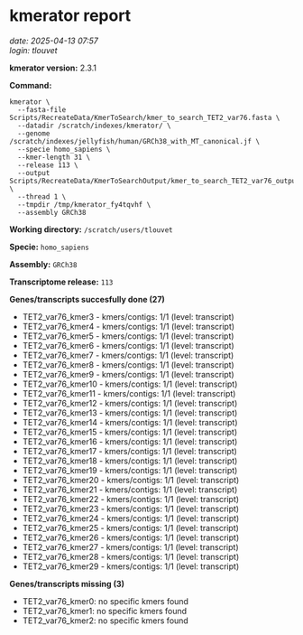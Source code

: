 # kmerator report
*date: 2025-04-13 07:57*  
*login: tlouvet*

**kmerator version:** 2.3.1

**Command:**

```
kmerator \
  --fasta-file Scripts/RecreateData/KmerToSearch/kmer_to_search_TET2_var76.fasta \
  --datadir /scratch/indexes/kmerator/ \
  --genome /scratch/indexes/jellyfish/human/GRCh38_with_MT_canonical.jf \
  --specie homo_sapiens \
  --kmer-length 31 \
  --release 113 \
  --output Scripts/RecreateData/KmerToSearchOutput/kmer_to_search_TET2_var76_output \
  --thread 1 \
  --tmpdir /tmp/kmerator_fy4tqvhf \
  --assembly GRCh38
```

**Working directory:** `/scratch/users/tlouvet`

**Specie:** `homo_sapiens`

**Assembly:** `GRCh38`

**Transcriptome release:** `113`

**Genes/transcripts succesfully done (27)**

- TET2_var76_kmer3 - kmers/contigs: 1/1 (level: transcript)
- TET2_var76_kmer4 - kmers/contigs: 1/1 (level: transcript)
- TET2_var76_kmer5 - kmers/contigs: 1/1 (level: transcript)
- TET2_var76_kmer6 - kmers/contigs: 1/1 (level: transcript)
- TET2_var76_kmer7 - kmers/contigs: 1/1 (level: transcript)
- TET2_var76_kmer8 - kmers/contigs: 1/1 (level: transcript)
- TET2_var76_kmer9 - kmers/contigs: 1/1 (level: transcript)
- TET2_var76_kmer10 - kmers/contigs: 1/1 (level: transcript)
- TET2_var76_kmer11 - kmers/contigs: 1/1 (level: transcript)
- TET2_var76_kmer12 - kmers/contigs: 1/1 (level: transcript)
- TET2_var76_kmer13 - kmers/contigs: 1/1 (level: transcript)
- TET2_var76_kmer14 - kmers/contigs: 1/1 (level: transcript)
- TET2_var76_kmer15 - kmers/contigs: 1/1 (level: transcript)
- TET2_var76_kmer16 - kmers/contigs: 1/1 (level: transcript)
- TET2_var76_kmer17 - kmers/contigs: 1/1 (level: transcript)
- TET2_var76_kmer18 - kmers/contigs: 1/1 (level: transcript)
- TET2_var76_kmer19 - kmers/contigs: 1/1 (level: transcript)
- TET2_var76_kmer20 - kmers/contigs: 1/1 (level: transcript)
- TET2_var76_kmer21 - kmers/contigs: 1/1 (level: transcript)
- TET2_var76_kmer22 - kmers/contigs: 1/1 (level: transcript)
- TET2_var76_kmer23 - kmers/contigs: 1/1 (level: transcript)
- TET2_var76_kmer24 - kmers/contigs: 1/1 (level: transcript)
- TET2_var76_kmer25 - kmers/contigs: 1/1 (level: transcript)
- TET2_var76_kmer26 - kmers/contigs: 1/1 (level: transcript)
- TET2_var76_kmer27 - kmers/contigs: 1/1 (level: transcript)
- TET2_var76_kmer28 - kmers/contigs: 1/1 (level: transcript)
- TET2_var76_kmer29 - kmers/contigs: 1/1 (level: transcript)


**Genes/transcripts missing (3)**

- TET2_var76_kmer0: no specific kmers found
- TET2_var76_kmer1: no specific kmers found
- TET2_var76_kmer2: no specific kmers found
